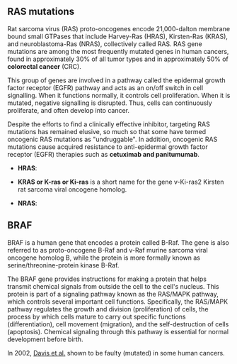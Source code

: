 
## RAS mutations

Rat sarcoma virus (RAS) proto-oncogenes encode 21,000-dalton membrane bound small GTPases that include Harvey-Ras (HRAS), Kirsten-Ras (KRAS), and neuroblastoma-Ras (NRAS), collectively called RAS. RAS gene mutations are among the most frequently mutated genes in human cancers, found in approximately 30% of all tumor types and in approximately 50% of **colorectal cancer** (CRC).

This group of genes are involved in a pathway called the epidermal growth factor receptor (EGFR) pathway and acts as an on/off switch in cell signalling. When it functions normally, it controls cell proliferation. When it is mutated, negative signalling is disrupted. Thus, cells can continuously proliferate, and often develop into cancer.

Despite the efforts to find a clinically effective inhibitor, targeting RAS mutations has remained elusive, so much so that some have termed oncogenic RAS mutations as "undruggable". In addition, oncogenic RAS mutations cause acquired resistance to anti-epidermal growth factor receptor (EGFR) therapies such as **cetuximab and panitumumab**.

* **HRAS**:
* **KRAS or K-ras or Ki-ras** is a short name for the gene v-Ki-ras2 Kirsten rat sarcoma viral oncogene homolog. 

* **NRAS**:

## BRAF

BRAF is a human gene that encodes a protein called B-Raf. The gene is also referred to as proto-oncogene B-Raf and v-Raf murine sarcoma viral oncogene homolog B, while the protein is more formally known as serine/threonine-protein kinase B-Raf.

The BRAF gene provides instructions for making a protein that helps transmit chemical signals from outside the cell to the cell's nucleus. This protein is part of a signaling pathway known as the RAS/MAPK pathway, which controls several important cell functions. Specifically, the RAS/MAPK pathway regulates the growth and division (proliferation) of cells, the process by which cells mature to carry out specific functions (differentiation), cell movement (migration), and the self-destruction of cells (apoptosis). Chemical signaling through this pathway is essential for normal development before birth.

In 2002, [Davis et al.](https://www.nature.com/articles/nature00766) shown to be faulty (mutated) in some human cancers.




